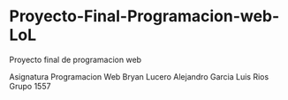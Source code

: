 # Proyecto-Final-Programacion-web-LoL
Proyecto final de programacion web

Asignatura Programacion Web
Bryan Lucero
Alejandro Garcia
Luis Rios 
Grupo 1557
